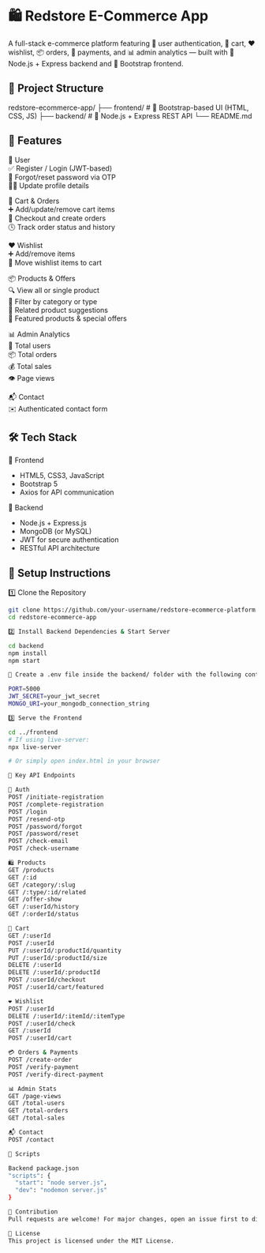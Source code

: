 # 🛍️ Redstore E-Commerce App

A full-stack e-commerce platform featuring 🔐 user authentication, 🛒 cart, ❤️ wishlist, 📦 orders, 🧾 payments, and 📊 admin analytics — built with 🧰 Node.js + Express backend and 🎨 Bootstrap frontend.

## 📁 Project Structure

redstore-ecommerce-app/
├── frontend/      # 🎨 Bootstrap-based UI (HTML, CSS, JS)
├── backend/       # 🧰 Node.js + Express REST API
└── README.md

## 🚀 Features

👥 User  
✅ Register / Login (JWT-based)  
🔁 Forgot/reset password via OTP  
🧑‍💼 Update profile details  

🛒 Cart & Orders  
➕ Add/update/remove cart items  
🧾 Checkout and create orders  
🕓 Track order status and history  

❤️ Wishlist  
➕ Add/remove items  
🔁 Move wishlist items to cart  

📦 Products & Offers  
🔍 View all or single product  
📂 Filter by category or type  
🧠 Related product suggestions  
🌟 Featured products & special offers  

📊 Admin Analytics  
👤 Total users  
📦 Total orders  
💰 Total sales  
👁️ Page views  

📬 Contact  
✉️ Authenticated contact form  

## 🛠️ Tech Stack

🎨 Frontend  
- HTML5, CSS3, JavaScript  
- Bootstrap 5  
- Axios for API communication  

🧰 Backend  
- Node.js + Express.js  
- MongoDB (or MySQL)  
- JWT for secure authentication  
- RESTful API architecture  

## 🔧 Setup Instructions

1️⃣ Clone the Repository  
```bash
git clone https://github.com/your-username/redstore-ecommerce-platform.git
cd redstore-ecommerce-app

2️⃣ Install Backend Dependencies & Start Server

cd backend
npm install
npm start

📝 Create a .env file inside the backend/ folder with the following content:

PORT=5000
JWT_SECRET=your_jwt_secret
MONGO_URI=your_mongodb_connection_string

3️⃣ Serve the Frontend

cd ../frontend
# If using live-server:
npx live-server

# Or simply open index.html in your browser

🔗 Key API Endpoints

🔐 Auth
POST /initiate-registration  
POST /complete-registration  
POST /login  
POST /resend-otp  
POST /password/forgot  
POST /password/reset  
POST /check-email  
POST /check-username  

🛍️ Products  
GET /products  
GET /:id  
GET /category/:slug  
GET /:type/:id/related  
GET /offer-show  
GET /:userId/history  
GET /:orderId/status  

🛒 Cart  
GET /:userId  
POST /:userId  
PUT /:userId/:productId/quantity  
PUT /:userId/:productId/size  
DELETE /:userId  
DELETE /:userId/:productId  
POST /:userId/checkout  
POST /:userId/cart/featured  

❤️ Wishlist  
POST /:userId  
DELETE /:userId/:itemId/:itemType  
POST /:userId/check  
GET /:userId  
POST /:userId/cart  

💳 Orders & Payments  
POST /create-order  
POST /verify-payment  
POST /verify-direct-payment  

📊 Admin Stats  
GET /page-views  
GET /total-users  
GET /total-orders  
GET /total-sales  

📬 Contact  
POST /contact  

📌 Scripts

Backend package.json
"scripts": {
  "start": "node server.js",
  "dev": "nodemon server.js"
}

🙌 Contribution
Pull requests are welcome! For major changes, open an issue first to discuss your ideas.

📝 License
This project is licensed under the MIT License.
